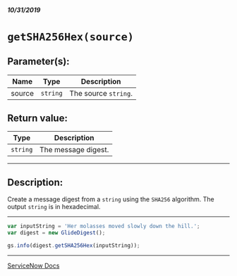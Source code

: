 ##### 10/31/2019
# `getSHA256Hex(source)`

## Parameter(s):
| Name | Type | Description |
|---|---|---|
| source | `string` | The source `string`. |

## Return value:
| Type | Description |
|---|---|
| `string` | The message digest. |

---

## Description:
Create a message digest from a `string` using the `SHA256` algorithm.  The output `string` is in hexadecimal.

---

```js
var inputString = 'Her molasses moved slowly down the hill.';
var digest = new GlideDigest();

gs.info(digest.getSHA256Hex(inputString));
```

---

[ServiceNow Docs](https://developer.servicenow.com/app.do#!/api_doc?v=newyork&id=r_SGDigest-getSHA256Hex_S)